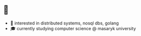 # 👋

- 🌱 interested in distributed systems, nosql dbs, golang
- 🎓 currently studying computer science @ masaryk university
